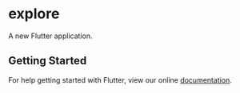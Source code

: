 # explore

A new Flutter application.

## Getting Started

For help getting started with Flutter, view our online
[documentation](https://flutter.io/).
